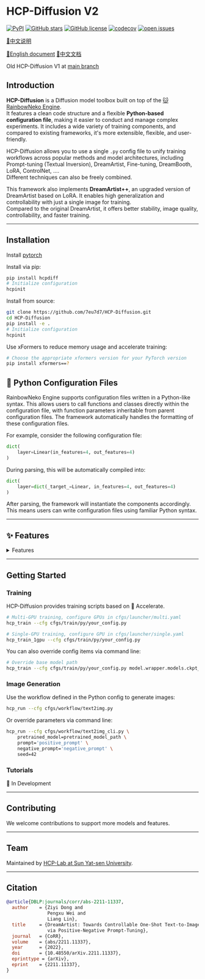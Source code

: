 # HCP-Diffusion V2

[![PyPI](https://img.shields.io/pypi/v/hcpdiff)](https://pypi.org/project/hcpdiff/)
[![GitHub stars](https://img.shields.io/github/stars/7eu7d7/HCP-Diffusion)](https://github.com/7eu7d7/HCP-Diffusion/stargazers)
[![GitHub license](https://img.shields.io/github/license/7eu7d7/HCP-Diffusion)](https://github.com/7eu7d7/HCP-Diffusion/blob/master/LICENSE)
[![codecov](https://codecov.io/gh/7eu7d7/HCP-Diffusion/branch/main/graph/badge.svg)](https://codecov.io/gh/7eu7d7/HCP-Diffusion)
[![open issues](https://isitmaintained.com/badge/open/7eu7d7/HCP-Diffusion.svg)](https://github.com/7eu7d7/HCP-Diffusion/issues)

[📘中文说明](./README_cn.md)

[📘English document](https://hcpdiff.readthedocs.io/en/latest/)
[📘中文文档](https://hcpdiff.readthedocs.io/zh_CN/latest/)

Old HCP-Diffusion V1 at [main branch](https://github.com/IrisRainbowNeko/HCP-Diffusion/tree/main)

## Introduction

**HCP-Diffusion** is a Diffusion model toolbox built on top of the [🐱 RainbowNeko Engine](https://github.com/IrisRainbowNeko/RainbowNekoEngine).  
It features a clean code structure and a flexible **Python-based configuration file**, making it easier to conduct and manage complex experiments. It includes a wide variety of training components, and compared to existing frameworks, it's more extensible, flexible, and user-friendly.

HCP-Diffusion allows you to use a single `.py` config file to unify training workflows across popular methods and model architectures, including Prompt-tuning (Textual Inversion), DreamArtist, Fine-tuning, DreamBooth, LoRA, ControlNet, ....  
Different techniques can also be freely combined.

This framework also implements **DreamArtist++**, an upgraded version of DreamArtist based on LoRA. It enables high generalization and controllability with just a single image for training.  
Compared to the original DreamArtist, it offers better stability, image quality, controllability, and faster training.

---

## Installation

Install [pytorch](https://pytorch.org/)

Install via pip:

```bash
pip install hcpdiff
# Initialize configuration
hcpinit
```

Install from source:

```bash
git clone https://github.com/7eu7d7/HCP-Diffusion.git
cd HCP-Diffusion
pip install -e .
# Initialize configuration
hcpinit
```

Use xFormers to reduce memory usage and accelerate training:

```bash
# Choose the appropriate xformers version for your PyTorch version
pip install xformers==?
```

## 🚀 Python Configuration Files
RainbowNeko Engine supports configuration files written in a Python-like syntax. This allows users to call functions and classes directly within the configuration file, with function parameters inheritable from parent configuration files. The framework automatically handles the formatting of these configuration files.

For example, consider the following configuration file:
```python
dict(
    layer=Linear(in_features=4, out_features=4)
)
```
During parsing, this will be automatically compiled into:
```python
dict(
    layer=dict(_target_=Linear, in_features=4, out_features=4)
)
```
After parsing, the framework will instantiate the components accordingly. This means users can write configuration files using familiar Python syntax.

---

## ✨ Features

<details>
<summary>Features</summary>

### 📦 Model Support

| Model Name                | Status      |
|--------------------------|-------------|
| Stable Diffusion 1.5     | ✅ Supported |
| Stable Diffusion XL (SDXL)| ✅ Supported |
| PixArt                   | ✅ Supported |
| FLUX                     | 🚧 In Development |
| Stable Diffusion 3 (SD3) | 🚧 In Development |

---

### 🧠 Fine-Tuning Capabilities

| Feature                         | Description/Support |
|----------------------------------|---------------------|
| LoRA Layer-wise Configuration   | ✅ Supported (including Conv2d) |
| Layer-wise Fine-Tuning          | ✅ Supported |
| Multi-token Prompt-Tuning       | ✅ Supported |
| Layer-wise Model Merging        | ✅ Supported |
| Custom Optimizers               | ✅ Supported (Lion, DAdaptation, pytorch-optimizer, etc.) |
| Custom LR Schedulers            | ✅ Supported |

---

### 🧩 Extension Method Support

| Method                         | Status      |
|--------------------------------|-------------|
| ControlNet (including training)| ✅ Supported |
| DreamArtist / DreamArtist++    | ✅ Supported |
| Token Attention Adjustment     | ✅ Supported |
| Max Sentence Length Extension  | ✅ Supported |
| Textual Inversion (Custom Tokens)| ✅ Supported |
| CLIP Skip                      | ✅ Supported |

---

### 🚀 Training Acceleration

| Tool/Library                                       | Supported Modules        |
|---------------------------------------------------|---------------------------|
| [🤗 Accelerate](https://github.com/huggingface/accelerate)    | ✅ Supported |
| [Colossal-AI](https://github.com/hpcaitech/ColossalAI)       | ✅ Supported |
| [xFormers](https://github.com/facebookresearch/xformers)     | ✅ Supported (UNet and text encoder) |

---

### 🗂 Dataset Support

| Feature                         | Description |
|----------------------------------|-------------|
| Aspect Ratio Bucket (ARB)       | ✅ Auto-clustering supported |
| Multi-source / Multi-dataset    | ✅ Supported |
| LMDB                            | ✅ Supported |
| webdataset                      | 🚧 In Development |
| Local Attention Enhancement     | ✅ Supported |
| Tag Shuffling & Dropout         | ✅ Multiple tag editing strategies |

---

### 📉 Supported Loss Functions

| Loss Type  | Description |
|------------|-------------|
| Min-SNR    | ✅ Supported |
| SSIM       | ✅ Supported |
| GWLoss     | ✅ Supported |

---

### 🌫 Supported Diffusion Strategies

| Strategy Type   | Status       |
|------------------|--------------|
| DDPM             | ✅ Supported |
| EDM              | ✅ Supported |
| Flow Matching    | ✅ Supported |

---

### 🧠 Automatic Evaluation (Step Selection Assistant)

| Feature         | Description/Status                       |
|------------------|------------------------------------------|
| Image Preview    | ✅ Supported (workflow preview)           |
| FID              | 🚧 In Development                        |
| CLIP Score       | 🚧 In Development                        |
| CCIP Score       | 🚧 In Development                        |
| Corrupt Score    | 🚧 In Development                        |

---

### ⚡️ Image Generation

| 功能                           | 描述/支持情况                            |
|------------------------------|------------------------------------|
| Batch Generation             | ✅ Supported                   |
| Generate from Prompt Dataset | ✅ Supported                               |
| Image to Image               | ✅ Supported                               |
| Inpaint                      | ✅ Supported                               |
| Token Weight                 | ✅ Supported |

</details>

---

## Getting Started

### Training

HCP-Diffusion provides training scripts based on 🤗 Accelerate.

```bash
# Multi-GPU training, configure GPUs in cfgs/launcher/multi.yaml
hcp_train --cfg cfgs/train/py/your_config.py

# Single-GPU training, configure GPU in cfgs/launcher/single.yaml
hcp_train_1gpu --cfg cfgs/train/py/your_config.py
```

You can also override config items via command line:

```bash
# Override base model path
hcp_train --cfg cfgs/train/py/your_config.py model.wrapper.models.ckpt_path=pretrained_model_path
```

### Image Generation

Use the workflow defined in the Python config to generate images:

```bash
hcp_run --cfg cfgs/workflow/text2img.py
```

Or override parameters via command line:

```bash
hcp_run --cfg cfgs/workflow/text2img_cli.py \
    pretrained_model=pretrained_model_path \
    prompt='positive_prompt' \
    negative_prompt='negative_prompt' \
    seed=42
```

### Tutorials

🚧 In Development

---

## Contributing

We welcome contributions to support more models and features.

---

## Team

Maintained by [HCP-Lab at Sun Yat-sen University](https://www.sysu-hcp.net/).

---

## Citation

```bibtex
@article{DBLP:journals/corr/abs-2211-11337,
  author    = {Ziyi Dong and
               Pengxu Wei and
               Liang Lin},
  title     = {DreamArtist: Towards Controllable One-Shot Text-to-Image Generation
               via Positive-Negative Prompt-Tuning},
  journal   = {CoRR},
  volume    = {abs/2211.11337},
  year      = {2022},
  doi       = {10.48550/arXiv.2211.11337},
  eprinttype = {arXiv},
  eprint    = {2211.11337},
}
```
